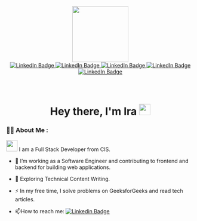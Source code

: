 

<div id="header" align="center">
  <img src="https://media.giphy.com/media/LMt9638dO8dftAjtco/giphy.gif" width="150"/>
</div>



<div id="badges" align="center">
  <a href="https://www.python.org/">
    <img src="https://img.shields.io/badge/Python-blue?style=for-the-badge&logo=python&logoColor=black" alt="LinkedIn Badge"/>
  </a>
  <a href="https://www.djangoproject.com/">
    <img src="https://img.shields.io/badge/Django-gold?style=for-the-badge&logo=django&logoColor=black" alt="LinkedIn Badge"/>
  </a>
  <a href="https://flask.palletsprojects.com/en/2.2.x/">
    <img src="https://img.shields.io/badge/Flask-blue?style=for-the-badge&logo=flask&logoColor=black" alt="LinkedIn Badge"/>
  </a>
  <a href="https://www.postgresql.org/">
    <img src="https://img.shields.io/badge/Postgres-gold?style=for-the-badge&logo=postgresql&logoColor=black" alt="LinkedIn Badge"/>
  </a>
  <a href="https://www.docker.com/">
    <img src="https://img.shields.io/badge/Docker-blue?style=for-the-badge&logo=docker&logoColor=black" alt="LinkedIn Badge"/>
  </a>
</div>

<h1>
  <img width="30px"/>
</h1>
<h1 align="center">
  Hey there, I'm Ira
  <img src="https://media.giphy.com/media/hvRJCLFzcasrR4ia7z/giphy.gif" width="30px"/>
</h1>

### :woman_technologist: About Me :


<img src="https://media.giphy.com/media/WUlplcMpOCEmTGBtBW/giphy.gif" width="30"> I am a Full Stack Developer from CIS.

- :telescope: I’m working as a Software Engineer and contributing to frontend and backend for building web applications.

- :seedling: Exploring Technical Content Writing.

- :zap: In my free time, I solve problems on GeeksforGeeks and read tech articles.

- :mailbox:How to reach me: [![Linkedin Badge](https://img.shields.io/badge/-linkedin-blue?style=flat&logo=Linkedin&logoColor=white)](https://www.linkedin.com/in/irina-bendrikova-18076a263/)







<img src="https://komarev.com/ghpvc/?username=gord3va&style=flat-square&color=blue" alt=""/>
